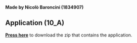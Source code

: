 **Made by Nicolò Baroncini (1834907)**
## Application (10_A)
**[Press here](https://drive.google.com/file/d/1A6UO7MaP9Wd3to77-x3QmmE3_qcWIOAV/view?usp=sharing)** to download the zip that contains the application.
